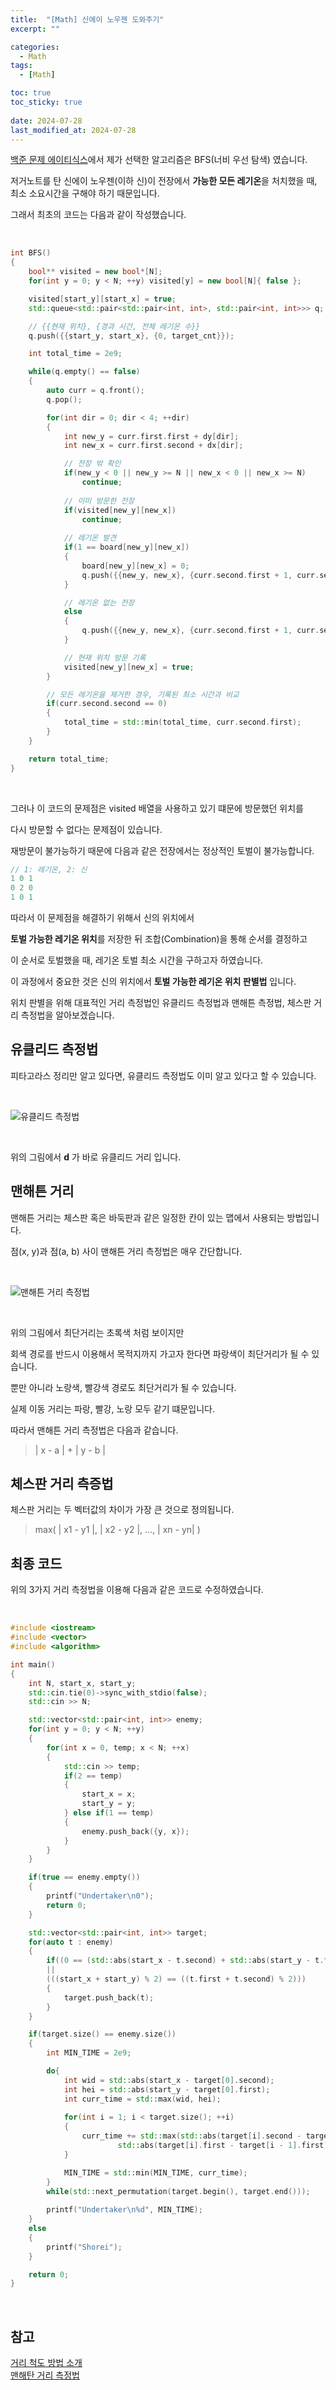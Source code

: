```yaml
---
title:  "[Math] 신에이 노우젠 도와주기"
excerpt: ""

categories:
  - Math
tags:
  - [Math]

toc: true
toc_sticky: true
 
date: 2024-07-28
last_modified_at: 2024-07-28
---
```


[백준 문제 에이티식스](https://www.acmicpc.net/problem/25585)에서 제가 선택한 알고리즘은 BFS(너비 우선 탐색) 였습니다.  

저거노트를 탄 신에이 노우젠(이하 신)이 전장에서 **가능한 모든 레기온**을 처치했을 때, 최소 소요시간을 구해야 하기 때문입니다.  

그래서 최초의 코드는 다음과 같이 작성했습니다.  

<br/>

```c++
int BFS()
{
    bool** visited = new bool*[N];
    for(int y = 0; y < N; ++y) visited[y] = new bool[N]{ false };

    visited[start_y][start_x] = true;
    std::queue<std::pair<std::pair<int, int>, std::pair<int, int>>> q;

    // {{현재 위치}, {경과 시간, 전체 레기온 수}}
    q.push({{start_y, start_x}, {0, target_cnt}});

    int total_time = 2e9;

    while(q.empty() == false)
    {
        auto curr = q.front();
        q.pop();

        for(int dir = 0; dir < 4; ++dir)
        {
            int new_y = curr.first.first + dy[dir];
            int new_x = curr.first.second + dx[dir];

            // 전장 밖 확인
            if(new_y < 0 || new_y >= N || new_x < 0 || new_x >= N)
                continue;
            
            // 이미 방문한 전장
            if(visited[new_y][new_x])
                continue;
            
            // 레기온 발견
            if(1 == board[new_y][new_x])
            {
                board[new_y][new_x] = 0;
                q.push({{new_y, new_x}, {curr.second.first + 1, curr.second.second - 1}});
            }

            // 레기온 없는 전장
            else
            {
                q.push({{new_y, new_x}, {curr.second.first + 1, curr.second.second}});
            }

            // 현재 위치 방문 기록
            visited[new_y][new_x] = true;
        }

        // 모든 레기온을 제거한 경우, 기록된 최소 시간과 비교
        if(curr.second.second == 0)
        {
            total_time = std::min(total_time, curr.second.first);
        }
    }

    return total_time;
}
```

<br/>

그러나 이 코드의 문제점은 visited 배열을 사용하고 있기 떄문에 방문했던 위치를  

다시 방문할 수 없다는 문제점이 있습니다.  

재방문이 불가능하기 때문에 다음과 같은 전장에서는 정상적인 토벌이 불가능합니다.  

```c++
// 1: 레기온, 2: 신
1 0 1
0 2 0
1 0 1
```

따라서 이 문제점을 해결하기 위해서 신의 위치에서  

**토벌 가능한 레기온 위치**를 저장한 뒤 조합(Combination)을 통해 순서를 결정하고  

이 순서로 토벌했을 때, 레기온 토벌 최소 시간을 구하고자 하였습니다.  

이 과정에서 중요한 것은 신의 위치에서 **토벌 가능한 레기온 위치 판별법** 입니다.  

위치 판별을 위해 대표적인 거리 측정법인 유클리드 측정법과 맨해튼 측정법, 체스판 거리 측정법을 알아보겠습니다.  

## 유클리드 측정법

피타고라스 정리만 알고 있다면, 유클리드 측정법도 이미 알고 있다고 할 수 있습니다.  

<br/>

![유클리드 측정법](/assets/img/math/유클리드.png)

<br/>

위의 그림에서 **d** 가 바로 유클리드 거리 입니다.  

## 맨해튼 거리 

맨해튼 거리는 체스판 혹은 바둑판과 같은 일정한 칸이 있는 맵에서 사용되는 방법입니다.  

점(x, y)과 점(a, b) 사이 맨해튼 거리 측정법은 매우 간단합니다.  

<br/>

![맨해튼 거리 측정법](/assets/img/math/Manhattan_distance.png)

<br/>

위의 그림에서 최단거리는 초록색 처럼 보이지만  

회색 경로를 반드시 이용해서 목적지까지 가고자 한다면 파랑색이 최단거리가 될 수 있습니다.   

뿐만 아니라 노랑색, 빨강색 경로도 최단거리가 될 수 있습니다.  

실제 이동 거리는 파랑, 빨강, 노랑 모두 같기 떄문입니다.  

따라서 맨해튼 거리 측정법은 다음과 같습니다.  

> | x - a | + | y - b |

## 체스판 거리 측증법

체스판 거리는 두 벡터값의 차이가 가장 큰 것으로 정의됩니다.  

> max( | x1 - y1 |, | x2 - y2 |, ..., | xn - yn| )

## 최종 코드

위의 3가지 거리 측정법을 이용해 다음과 같은 코드로 수정하였습니다.  

<br/>

```c++
#include <iostream>
#include <vector>
#include <algorithm>

int main()
{
    int N, start_x, start_y;
    std::cin.tie(0)->sync_with_stdio(false);
    std::cin >> N;

    std::vector<std::pair<int, int>> enemy;
    for(int y = 0; y < N; ++y)
    {
        for(int x = 0, temp; x < N; ++x)
        {
            std::cin >> temp;
            if(2 == temp)
            {
                start_x = x;
                start_y = y;
            } else if(1 == temp)
            {
                enemy.push_back({y, x});
            }
        }
    }

    if(true == enemy.empty())
    {
        printf("Undertaker\n0");
        return 0;
    }

    std::vector<std::pair<int, int>> target;
    for(auto t : enemy)
    {
        if((0 == (std::abs(start_x - t.second) + std::abs(start_y - t.first)) % 2)
        || 
        (((start_x + start_y) % 2) == ((t.first + t.second) % 2)))
        {
            target.push_back(t);
        }
    }

    if(target.size() == enemy.size()) 
    {
        int MIN_TIME = 2e9;

        do{
            int wid = std::abs(start_x - target[0].second);
            int hei = std::abs(start_y - target[0].first);
            int curr_time = std::max(wid, hei);
            
            for(int i = 1; i < target.size(); ++i)
            {
                curr_time += std::max(std::abs(target[i].second - target[i - 1].second),
                        std::abs(target[i].first - target[i - 1].first));
            }

            MIN_TIME = std::min(MIN_TIME, curr_time);
        }
        while(std::next_permutation(target.begin(), target.end()));  
        
        printf("Undertaker\n%d", MIN_TIME);
    }
    else
    {
        printf("Shorei");
    }

    return 0;
}

```

<br/>

## 참고
[거리 척도 방법 소개](https://blog.naver.com/PostView.naver?blogId=towards-ai&logNo=222234083586&parentCategoryNo=&categoryNo=15)  
[맨해탄 거리 측정법](https://needjarvis.tistory.com/455)  


